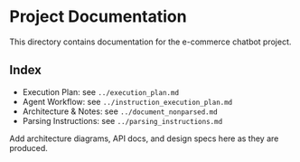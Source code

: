 # Project Documentation

This directory contains documentation for the e-commerce chatbot project.

## Index
- Execution Plan: see `../execution_plan.md`
- Agent Workflow: see `../instruction_execution_plan.md`
- Architecture & Notes: see `../document_nonparsed.md`
- Parsing Instructions: see `../parsing_instructions.md`

Add architecture diagrams, API docs, and design specs here as they are produced.
